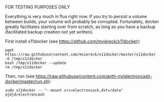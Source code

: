 FOR TESTING PURPOSES ONLY

Everything is very much in flux right now. If you try to persist a volume between builds, your volume will probably be corrupted. Fortunately, docker greatly facilitates starting over from scratch, as long as you have a backup (facilitated backup creation not yet written).

First install x11docker (see https://github.com/mviereck/x11docker):

~~~~
wget https://raw.githubusercontent.com/mviereck/x11docker/master/x11docker -O /tmp/x11docker
bash /tmp/x11docker --update
rm /tmp/x11docker
~~~~

Then, run (see https://raw.githubusercontent.com/anth-ny/electroncash-docker/master/run.sh):

~~~~
sudo x11docker -- "--mount src=electroncash,dst=/data" ajdjd/electroncash
~~~~
